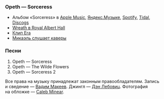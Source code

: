 ### Opeth — Sorceress

- Альбом «Sorceress» в
  [Apple Music](https://music.apple.com/album/1458751995),
  [Яндекс.Музыке](https://music.yandex.ru/album/7294244),
  [Spotify](https://open.spotify.com/album/2GNdgq3pIVLYZoNK4wJtCP),
  [Tidal](https://tidal.com/browse/album/107100796),
  [Discogs](https://www.discogs.com/master/1060863)
- [Wreath в Royal Albert Hall](https://youtu.be/AS2yEAK9DS4)
- [Клип Era](https://youtu.be/98wXIjkO4i0)
- [Микаэль слушает каверы](https://youtu.be/vPRCNGE9H9Y)

### Песни

1. Opeth — Sorceress
2. Opeth — The Wilde Flowers
3. Opeth — Sorceress 2

Все права на музыку принадлежат законным правообладателям.
Запись и сведение — [Вадим Макеев](https://twitter.com/pepelsbey).
Джингл — [Дэн Лебовиц](https://www.youtube.com/channel/UC38A5qHrlc_Zgua7vL4b96w).
Фотография на обложке — [Caleb Minear](https://unsplash.com/photos/BwMtUpBYLIs).
